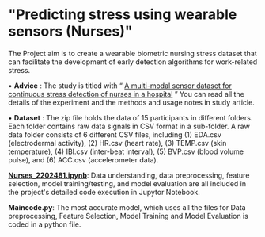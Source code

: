 # "Predicting stress using wearable sensors (Nurses)"

The Project aim is to create a wearable biometric nursing stress dataset that can facilitate the development of early detection algorithms for work-related stress.

•	**Advice** : The study is titled with “ [A multi-modal sensor dataset for continuous stress detection of nurses in a hospital](https://datadryad.org/stash/dataset/doi:10.5061/dryad.5hqbzkh6f) ” You can read  all the details of the experiment and the methods and usage notes in study article.

•	**Dataset** : The zip file holds the data of 15 participants in different folders. Each folder contains raw data signals in CSV format in a sub-folder. A raw data folder consists of 6 different CSV files, including (1) EDA.csv (electrodermal activity), (2) HR.csv (heart rate), (3) TEMP.csv (skin temperature), (4) IBI.csv (inter-beat interval), (5) BVP.csv (blood volume pulse), and (6) ACC.csv (accelerometer data).

**[Nurses_2202481.ipynb](https://github.com/rathanraj1086/data-science-assignment-2/blob/main/Nurses_2202481.ipynb)**: Data understanding, data preprocessing, feature selection, model training/testing, and model evaluation are all included in the project's detailed code execution in Jupytor Notebook.

**Maincode.py**:  The most accurate model, which uses all the files for Data preprocessing, Feature Selection, Model Training and Model Evaluation is coded in a python file.
